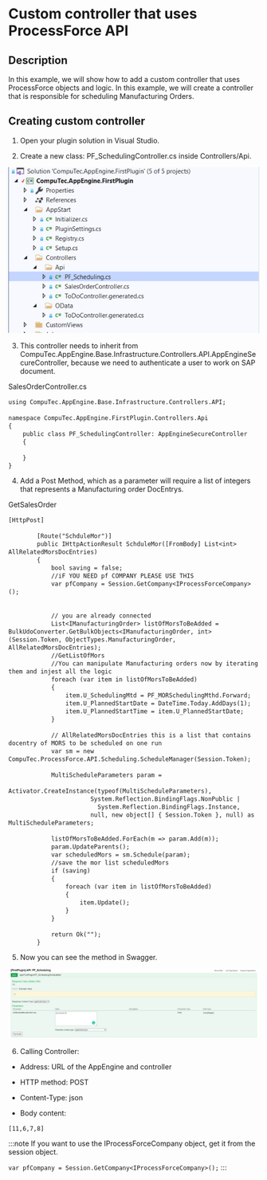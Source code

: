 # Custom controller that uses ProcessForce API

## Description

In this example, we will show how to add a custom controller that uses ProcessForce objects and logic. In this example, we will create a controller that is responsible for scheduling Manufacturing Orders.

## Creating custom controller

1. Open your plugin solution in Visual Studio.

2. Create a new class: PF_SchedulingController.cs inside Controllers/Api.

![List](./media/custom-controller-pf-api/cc-pf-api-01.png)

3. This controller needs to inherit from CompuTec.AppEngine.Base.Infrastructure.Controllers.API.AppEngineSecureController, because we need to authenticate a user to work on SAP document.

SalesOrderController.cs

```
using CompuTec.AppEngine.Base.Infrastructure.Controllers.API;
 
namespace CompuTec.AppEngine.FirstPlugin.Controllers.Api
{
    public class PF_SchedulingController: AppEngineSecureController
    {
 
    }
}
```

4. Add a Post Method, which as a parameter will require a list of integers that represents a Manufacturing order DocEntrys.

GetSalesOrder

```
[HttpPost]
 
        [Route("SchduleMor")]
        public IHttpActionResult SchduleMor([FromBody] List<int> AllRelatedMorsDocEntries)
        {
            bool saving = false;
            //iF YOU NEED pf COMPANY PLEASE USE THIS
            var pfCompany = Session.GetCompany<IProcessForceCompany>();
     
 
            // you are already connected
            List<IManufacturingOrder> listOfMorsToBeAdded = BulkUdoConverter.GetBulkObjects<IManufacturingOrder, int>(Session.Token, ObjectTypes.ManufacturingOrder, AllRelatedMorsDocEntries);
            //GetListOfMors
            //You can manipulate Manufacturing orders now by iterating them and injest all the logic
            foreach (var item in listOfMorsToBeAdded)
            {
                item.U_SchedulingMtd = PF_MORSchedulingMthd.Forward;
                item.U_PlannedStartDate = DateTime.Today.AddDays(1);
                item.U_PlannedStartTime = item.U_PlannedStartDate;
            }
 
            // AllRelatedMorsDocEntries this is a list that contains docentry of MORS to be scheduled on one run
            var sm = new CompuTec.ProcessForce.API.Scheduling.ScheduleManager(Session.Token);
 
            MultiScheduleParameters param =
                       Activator.CreateInstance(typeof(MultiScheduleParameters),
                       System.Reflection.BindingFlags.NonPublic |
                         System.Reflection.BindingFlags.Instance,
                       null, new object[] { Session.Token }, null) as MultiScheduleParameters;
 
            listOfMorsToBeAdded.ForEach(m => param.Add(m));
            param.UpdateParents();
            var scheduledMors = sm.Schedule(param);
            //save the mor list scheduledMors
            if (saving)
            {
                foreach (var item in listOfMorsToBeAdded)
                {
                    item.Update();
                }
            }
 
            return Ok("");
        }
```

5. Now you can see the method in Swagger.

![List](./media/custom-controller-pf-api/cc-pf-api-02.png)

6. Calling Controller:

- Address: URL of the AppEngine and controller

- HTTP method: POST

- Content-Type: json

- Body content:

```
[11,6,7,8]
```

:::note
If you want to use the IProcessForceCompany object, get it from the session object.

```var pfCompany = Session.GetCompany<IProcessForceCompany>();```
:::